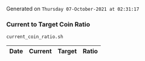 Generated on `Thursday 07-October-2021 at 02:31:17`

### Current to Target Coin Ratio
`current_coin_ratio.sh`

Date|Current|Target|Ratio
---|---|---|---
